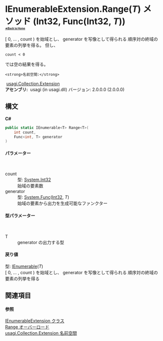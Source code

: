 # IEnumerableExtension.Range(*T*) メソッド (Int32, Func(Int32, *T*))<div style="font-size:30%"><a href="https://github.com/usagi/usagi.cs/blob/master/docs/Home.md">≪Back to Home</a></div> 

[ 0, ... , count ) を始域とし、 generator を写像として得られる 順序対の終域の要素の列挙を得る。 但し、 
```
count < 0
```
 では空の結果を得る。


    <strong>名前空間:</strong>
&nbsp;<a href="N_usagi_Collection_Extension.md">usagi.Collection.Extension</a><br /><strong>アセンブリ:</strong>
&nbsp;usagi (in usagi.dll) バージョン: 2.0.0.0 (2.0.0.0)

## 構文

**C#**<br />
``` C#
public static IEnumerable<T> Range<T>(
	int count,
	Func<int, T> generator
)

```


#### パラメーター
&nbsp;<dl><dt>count</dt><dd>型: <a href="http://msdn2.microsoft.com/ja-jp/library/td2s409d" target="_blank">System.Int32</a><br />始域の要素数</dd><dt>generator</dt><dd>型: <a href="http://msdn2.microsoft.com/ja-jp/library/bb549151" target="_blank">System.Func</a>(<a href="http://msdn2.microsoft.com/ja-jp/library/td2s409d" target="_blank">Int32</a>, *T*)<br />始域の要素から出力を生成可能なファンクター</dd></dl>

#### 型パラメーター
&nbsp;<dl><dt>T</dt><dd>generator の出力する型</dd></dl>

#### 戻り値
型: <a href="http://msdn2.microsoft.com/ja-jp/library/9eekhta0" target="_blank">IEnumerable</a>(*T*)<br />[ 0, ... , count ) を始域とし、 generator を写像として得られる 順序対の終域の要素の列挙を得る

## 関連項目


#### 参照
<a href="T_usagi_Collection_Extension_IEnumerableExtension.md">IEnumerableExtension クラス</a><br /><a href="Overload_usagi_Collection_Extension_IEnumerableExtension_Range.md">Range オーバーロード</a><br /><a href="N_usagi_Collection_Extension.md">usagi.Collection.Extension 名前空間</a><br />